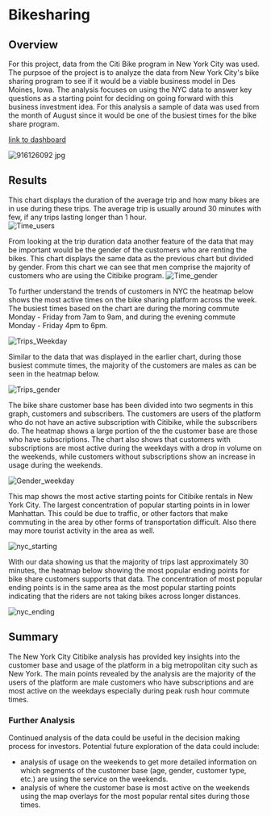 # Bikesharing

## Overview
For this project, data from the Citi Bike program in New York City was used. The purpsoe of the project is to analyze the data from New York City's bike sharing program to see if it would be a viable business model in Des Moines, Iowa. The analysis focuses on using the NYC data to answer key questions as a starting point for deciding on going forward with this business investment idea. For this analysis a sample of data was used from the month of August since it would be one of the busiest times for the bike share program. 

[link to dashboard](https://public.tableau.com/app/profile/njeri.olatunji/viz/CitibikeStory_16546667101790/Story1?publish=yes)

![916126092 jpg](https://user-images.githubusercontent.com/96552268/172540439-463b2923-dabf-4197-851c-3fa41d3b831a.jpg)

## Results 

This chart displays the duration of the average trip and how many bikes are in use during these trips. The average trip is usually around 30 minutes with few, if any trips lasting longer than 1 hour.  
![Time_users](https://user-images.githubusercontent.com/96552268/172542559-bee302f8-0404-4bcb-a818-dc311d6f71db.png)


From looking at the trip duration data another feature of the data that may be important would be the gender of the customers who are renting the bikes. This chart displays the same data as the previous chart but divided by gender. From this chart we can see that men comprise the majority of customers who are using the Citibike program. 
![Time_gender](https://user-images.githubusercontent.com/96552268/172543191-be374490-6b55-4977-8a76-244e08f512f7.png)


To further understand the trends of customers in NYC the heatmap below shows the most active times on the bike sharing platform across the week. The busiest times based on the chart are during the moring commute Monday - Friday from 7am to 9am, and during the evening commute Monday - Friday 4pm to 6pm. 

![Trips_Weekday](https://user-images.githubusercontent.com/96552268/172543878-7c868f03-6940-4ad3-97ad-3bdb00a70ffb.png)

Similar to the data that was displayed in the earlier chart, during those busiest commute times, the majority of the customers are males as can be seen in the heatmap below. 

![Trips_gender](https://user-images.githubusercontent.com/96552268/172544207-52f496f0-c90f-4d14-842e-4feafb2460f5.png)



The bike share customer base has been divided into two segments in this graph, customers and subscribers. The customers are users of the platform who do not have an active subscription with Citibike, while the subscribers do. The heatmap shows a large portion of the the customer base are those who have subscriptions. The chart also shows that customers with subscriptions are most active during the weekdays with a drop in volume on the weekends, while customers without subscriptions show an increase in usage during the weekends. 

![Gender_weekday](https://user-images.githubusercontent.com/96552268/172543892-b3fadcc9-37c1-468a-944d-71d3d7babfd2.png)

This map shows the most active starting points for Citibike rentals in New York City. The largest concentration of popular starting points in in lower Manhattan. This could be due to traffic, or other factors that make commuting in the area by other forms of transportation difficult. Also there may more tourist activity in the area as well. 

![nyc_starting](https://user-images.githubusercontent.com/96552268/172543916-ae38a286-0a1d-4c84-89b2-94e7dbb02df2.png)


With our data showing us that the majority of trips last approximately 30 minutes, the heatmap below showing the most popular ending points for bike share customers supports that data. The concentration of most popular ending points is in the same area as the most popular starting points indicating that the riders are not taking bikes across longer distances. 

![nyc_ending](https://user-images.githubusercontent.com/96552268/172543911-8dada40b-00dd-4ed3-a500-a11e470dd812.png)


## Summary 

The New York City Citibike analysis has provided key insights into the customer base and usage of the platform in a big metropolitan city such as New York. The main points revealed by the analysis are the majority of the users of the platform are male customers who have subscriptions and are most active on the weekdays especially during peak rush hour commute times. 

### Further Analysis
Continued analysis of the data could be useful in the decision making process for investors. Potential future exploration of the data could include: 

- analysis of usage on the weekends to get more detailed information on which segments of the customer base (age, gender, customer type, etc.)  are using the service on the weekends.  
- analysis of where the customer base is most active on the weekends using the map overlays for the most popular rental sites during those times. 
